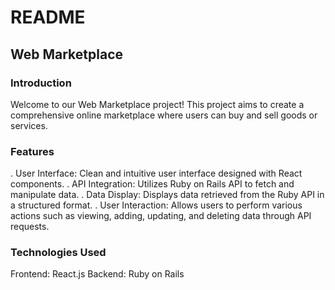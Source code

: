 # README

## Web Marketplace

### Introduction
Welcome to our Web Marketplace project! This project aims to create a comprehensive online marketplace where users can buy and sell goods or services.

### Features
. User Interface: Clean and intuitive user interface designed with React components.
. API Integration: Utilizes Ruby on Rails API to fetch and manipulate data.
. Data Display: Displays data retrieved from the Ruby API in a structured format.
. User Interaction: Allows users to perform various actions such as viewing, adding, updating, and deleting data through API requests.

### Technologies Used
Frontend: React.js
Backend: Ruby on Rails
